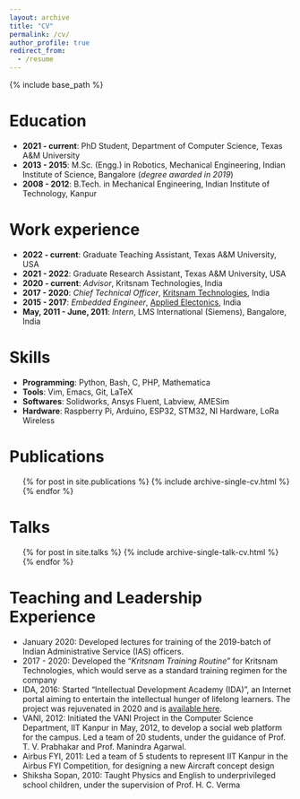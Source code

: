 ```yaml
---
layout: archive
title: "CV"
permalink: /cv/
author_profile: true
redirect_from:
  - /resume
---
```


{% include base_path %}

Education
======
* **2021 - current**: PhD Student, Department of Computer Science, Texas A&M University
* **2013 - 2015**: M.Sc. (Engg.) in Robotics, Mechanical Engineering, Indian Institute of Science, Bangalore (*degree awarded in 2019*)
* **2008 - 2012**: B.Tech. in Mechanical Engineering, Indian Institute of Technology, Kanpur

Work experience
======
* **2022 - current**: Graduate Teaching Assistant, Texas A&M University, USA
* **2021 - 2022**: Graduate Research Assistant, Texas A&M University, USA
* **2020 - current**: *Advisor*, Kritsnam Technologies, India
* **2017 - 2020**: *Chief Technical Officer*, [Kritsnam Technologies](http://kritsnam.in), India
* **2015 - 2017**: *Embedded Engineer*, [Applied Electonics](http://applied.in), India
* **May, 2011 - June, 2011**: *Intern*, LMS International (Siemens), Bangalore, India

Skills
======
* **Programming**: Python, Bash, C, PHP, Mathematica
* **Tools**: Vim, Emacs, Git, LaTeX
* **Softwares**: Solidworks, Ansys Fluent, Labview, AMESim
* **Hardware**: Raspberry Pi, Arduino, ESP32, STM32, NI Hardware, LoRa Wireless

Publications
======
  <ul>{% for post in site.publications %}
    {% include archive-single-cv.html %}
  {% endfor %}</ul>

Talks
======
  <ul>{% for post in site.talks %}
    {% include archive-single-talk-cv.html %}
  {% endfor %}</ul>

Teaching and Leadership Experience
======
* January 2020: Developed lectures for training of the 2019-batch of Indian Administrative Service (IAS) officers.
* 2017 - 2020:  Developed the “*Kritsnam Training Routine*” for Kritsnam Technologies, which would serve as a standard training regimen for the company
* IDA, 2016: Started “Intellectual Development Academy (IDA)”, an Internet portal aiming to entertain the intellectual hunger of lifelong learners. The project was rejuvenated in 2020 and is [available here](wiki.intelda.in:3000).
* VANI, 2012: Initiated the VANI Project in the Computer Science Department, IIT Kanpur in May, 2012, to develop a social web platform for the campus. Led a team of 20 students, under the guidance of Prof. T. V. Prabhakar and Prof. Manindra Agarwal. 
* Airbus FYI, 2011: Led a team of 5 students to represent IIT Kanpur in the Airbus FYI Competition, for designing a new Aircraft concept design
* Shiksha Sopan, 2010: Taught Physics and English to underprivileged school children, under the supervision of Prof. H. C. Verma 
